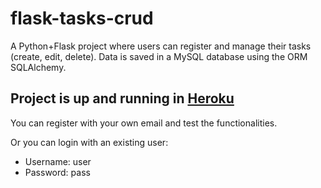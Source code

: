 # flask-tasks-crud

A Python+Flask project where users can register and manage their tasks (create, edit, delete). Data is saved in a MySQL database using the ORM SQLAlchemy.

## Project is up and running in [Heroku](https://flask-tasks-crud.herokuapp.com/login)

You can register with your own email and test the functionalities.

Or you can login with an existing user:

- Username: user
- Password: pass
